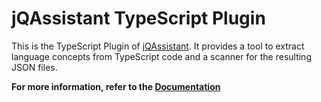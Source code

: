 # jQAssistant TypeScript Plugin

This is the TypeScript Plugin of [jQAssistant](https://jqassistant.org).
It provides a tool to extract language concepts from TypeScript code and a scanner for the resulting JSON files.

**For more information, refer to the [Documentation](https://jqassistant-plugin.github.io/jqassistant-typescript-plugin)**
